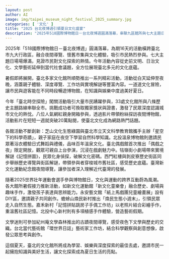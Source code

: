 ```yaml
---
layout: post
author: AI
image: img/taipei_museum_night_festival_2025_summary.jpg
categories: [ '文化' ]
title: "2025 台北夜博週引領夏日文化盛宴"
description: "2025年518國際博物館日－台北夜博週圓滿落幕，串聯九區館所與七大主題日，掀起文化熱潮。暑假延續夜間美學，從科學星空到浴衣舞蹈、偶戲體驗、實境解謎，八條主題路線與33處館所壯大城市探索。人氣網紅、運動選手共襄盛舉，親子手作、藝術工作坊輪番上陣，讓市民在博覽知識中感受台北多元文化，為夏日生活增添豐富層次。"
---
```

2025年「518國際博物館日－臺北夜博週」圓滿落幕，為期16天的活動橫跨臺北市九大行政區，融合夜間導覽、懷舊市集與文化體驗，吸引市民熱烈參與。七大主題日場場爆滿，見證市民對文化探索的熱情。今年活動內容從史前文明、日治文化、文學藝術延伸到當代社會議題，全方位展現臺北多元的文化底蘊。

暑假即將展開，臺北多家文化館所順勢推出一系列精彩活動，活動從白天延伸至夜晚，涵蓋親子體驗、深度導覽、工作坊與實境解謎等豐富內容。一道道文化冒險，讓市民與遊客能在不同時段暢遊博物館，在知識與娛樂中度過美好夏日。

今年「臺北時空探險」闖關活動吸引大量市民踴躍參與，33處文化館所與八條歷史主題路線串聯全市。挑戰成功者可換取獨家獎狀與證書，激發了民眾深度認識城市文化的熱忱。八位人氣網紅親身開箱參與，透過影片帶領粉絲探訪夜間博物館，活動影片在短短一週就突破20萬點閱，使臺北文化成為網路熱門話題。

各館活動不斷創新：芝山文化生態綠園與臺北市立天文科學教育館攜手主辦「星空下的科學奇蹟」，親子家庭在夜空下學習自然科學知識。北投溫泉博物館則邀請民眾著浴衣體驗日式舞蹈與禮儀，品味百年溫泉文化。臺北偶戲館首次推出「偶戲之夜」限定開放，觀眾可親自上台參演，沉浸在戲劇魅力中。牯嶺街小劇場帶來實境解謎《記憶拼圖》，民眾化身偵探，破解文化密碼。西門紅樓與剝皮寮歷史街區同步舉辦歷史導覽與街區解謎，帶領參與者穿梭城市舊社區，感受歷史底蘊。臺灣新文化運動紀念館夜間導覽，讓參加者深入理解近代臺灣的發展。

隨著2025世界壯年運動會選手參與博物館日，文化與運動的跨界互動蔚為風潮。各大館所暑假接力推新活動，如新文化運動館「新文化童樂會」融合歷史、劇場與趣味手作，激發孩子表達與思辨能力。永安藝文館「紙上馬戲團兒童繪畫展」設有DIY區，邀請親子共同創作。蟾蜍山煥民新村推出「煥民生態小週末」，引領民眾走入自然生態。嘉禾新村「記憶拼貼跳房子手偶工作坊」以老照片結合彩繪手作，重溫舊社區記憶。北投中心新村則有多項植感手作體驗，營造藝術假期。

文學迷則可參加紀州庵文學森林推出的古蹟夜間導覽，感受夜色下文學與歷史的交織。台北當代藝術館「環世界日誌」藝術家工作坊，結合科學觀察與創意想像，啟發公眾思考與創作。

這個夏天，臺北的文化館所將成為學習、娛樂與深度探索的最佳去處，邀請市民一起擁抱知識與美好生活，讓文化探索成為夏日生活的亮點。